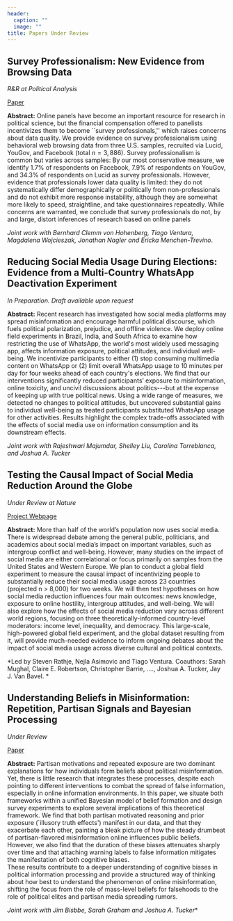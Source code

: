 ```yaml
---
header:
  caption: ""
  image: ""
title: Papers Under Review
---
```


## Survey Professionalism: New Evidence from Browsing Data

*R&R at Political Analysis*

[Paper](https://osf.io/preprints/osf/jxdc8)

**Abstract:** Online panels have become an important resource for research in political science, but the financial compensation offered to panelists incentivizes them to become \`\`survey professionals,'' which raises concerns about data quality. We provide evidence on survey professionalism using behavioral web browsing data from three U.S. samples, recruited via Lucid, YouGov, and Facebook (total $n = 3,886$). Survey professionalism is common but varies across samples: By our most conservative measure, we identify 1.7% of respondents on Facebook, 7.9% of respondents on YouGov, and 34.3% of respondents on Lucid as survey professionals. However, evidence that professionals lower data quality is limited: they do not systematically differ demographically or politically from non-professionals and do not exhibit more response instability, although they are somewhat more likely to speed, straightline, and take questionnaires repeatedly. While concerns are warranted, we conclude that survey professionals do not, by and large, distort inferences of research based on online panels

*Joint work with Bernhard Clemm von Hohenberg, Tiago Ventura, Magdalena Wojcieszak, Jonathan Nagler and Ericka Menchen-Trevino*.

## Reducing Social Media Usage During Elections: Evidence from a Multi-Country WhatsApp Deactivation Experiment

*In Preparation. Draft available upon request*

**Abstract:**  Recent research has investigated how social media platforms may spread misinformation and encourage harmful political discourse, which fuels political polarization, prejudice, and offline violence. We deploy online field experiments in Brazil, India, and South Africa to examine how restricting the use of WhatsApp, the world's most widely used messaging app, affects information exposure, political attitudes, and individual well-being. We incentivize participants to either (1) stop consuming multimedia content on WhatsApp or (2) limit overall WhatsApp usage to 10 minutes per day for four weeks ahead of each country's elections. We find that our interventions significantly reduced participants’ exposure to misinformation, online toxicity, and uncivil discussions about politics---but at the expense of keeping up with true political news. Using a wide range of measures, we  detected no changes to political attitudes, but uncovered substantial gains to individual well-being as treated participants substituted WhatsApp usage for other activities. Results highlight the complex trade-offs associated with the effects of social media use on information consumption and its downstream effects. 

*Joint work with Rajeshwari Majumdar, Shelley Liu, Carolina Torreblanca, and Joshua A. Tucker*

## Testing the Causal Impact of Social Media Reduction Around the Globe

*Under Review at Nature*

[Project Webpage](https://globalsocialmediastudy.com/)

**Abstract:** More than half of the world’s population now uses social media. There is widespread debate among the general public, politicians, and academics about social media’s impact on important variables, such as intergroup conflict and well-being. However, many studies on the impact of social media are either correlational or focus primarily on samples from the United States and Western Europe. We plan to conduct a global field experiment to measure the causal impact of incentivizing people to substantially reduce their social media usage across 23 countries (projected n > 8,000) for two weeks. We will then test hypotheses on how social media reduction influences four main outcomes: news knowledge, exposure to online hostility, intergroup attitudes, and well-being. We will also explore how the effects of social media reduction vary across different world regions, focusing on three theoretically-informed country-level moderators: income level, inequality, and democracy. This large-scale, high-powered global field experiment, and the global dataset resulting from it, will provide much-needed evidence to inform ongoing debates about the impact of social media usage across diverse cultural and political contexts.

*Led by Steven Rathje, Nejla Asimovic and Tiago Ventura. Coauthors: Sarah Mughal, Claire E. Robertson, Christopher Barrie, ....,  Joshua A. Tucker,  Jay J. Van Bavel. *

## Understanding Beliefs in Misinformation: Repetition, Partisan Signals and Bayesian Processing

*Under Review*

[Paper](https://www.venturatiago.com/talk/ite/ite/pdf)

**Abstract:** Partisan motivations and repeated exposure are two dominant explanations for how individuals form beliefs about political misinformation. 
Yet, there is little research that integrates these processes, despite each pointing to different interventions to combat the spread of false information, especially in online information environments. 
In this paper, we situate both frameworks within a unified Bayesian model of belief formation and design survey experiments to explore several implications of this theoretical framework. 
We find that both partisan motivated reasoning and prior exposure (`illusory truth effects') manifest in our data, and that they exacerbate each other, painting a bleak picture of how the steady drumbeat of partisan-flavored misinformation online influences public beliefs. 
However, we also find that the duration of these biases attenuates sharply over time and that attaching warning labels to false information mitigates the manifestation of both cognitive biases.  
These results contribute to a deeper understanding of cognitive biases in political information processing and provide a structured way of thinking about how best to understand the phenomenon of online misinformation, shifting the focus from the role of mass-level beliefs for falsehoods to the role of political elites and partisan media spreading rumors.

*Joint work with Jim Bisbbe, Sarah Graham and Joshua A. Tucker**

